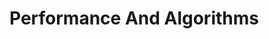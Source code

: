 
# Performance And Algorithms



<!--

------------------------------- in progress -------------------------------

-->